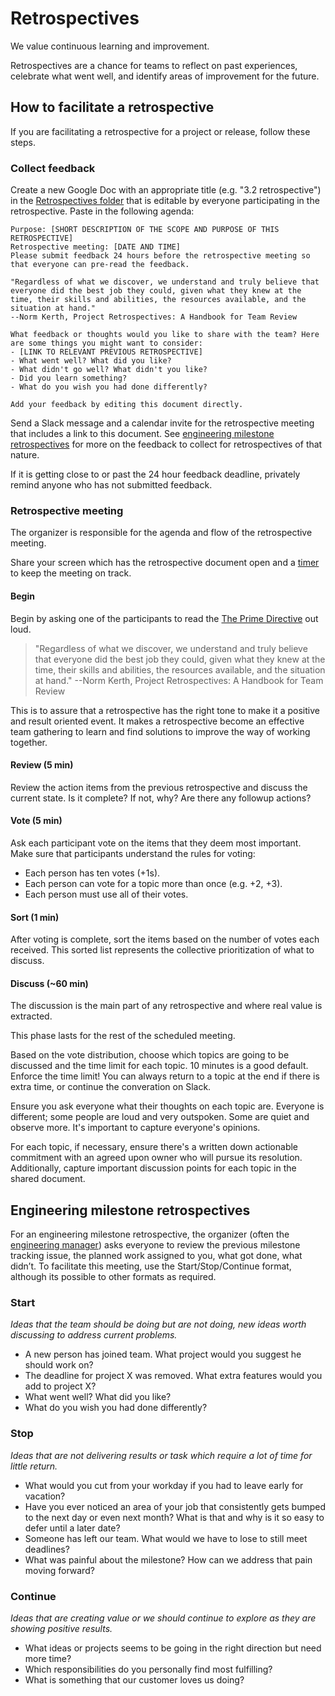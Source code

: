 # Retrospectives

We value continuous learning and improvement.

Retrospectives are a chance for teams to reflect on past experiences, celebrate what went well, and identify areas of improvement for the future.

## How to facilitate a retrospective

If you are facilitating a retrospective for a project or release, follow these steps.

### Collect feedback

Create a new Google Doc with an appropriate title (e.g. "3.2 retrospective") in the [Retrospectives folder](https://drive.google.com/drive/u/0/folders/1UiNZujRgsThPFkHoWJvymlsNDsBRtn6O) that is editable by everyone participating in the retrospective. Paste in the following agenda:

```
Purpose: [SHORT DESCRIPTION OF THE SCOPE AND PURPOSE OF THIS RETROSPECTIVE]
Retrospective meeting: [DATE AND TIME]
Please submit feedback 24 hours before the retrospective meeting so that everyone can pre-read the feedback.

"Regardless of what we discover, we understand and truly believe that everyone did the best job they could, given what they knew at the time, their skills and abilities, the resources available, and the situation at hand."
--Norm Kerth, Project Retrospectives: A Handbook for Team Review

What feedback or thoughts would you like to share with the team? Here are some things you might want to consider:
- [LINK TO RELEVANT PREVIOUS RETROSPECTIVE]
- What went well? What did you like?
- What didn't go well? What didn't you like?
- Did you learn something?
- What do you wish you had done differently?

Add your feedback by editing this document directly.
```

Send a Slack message and a calendar invite for the retrospective meeting that includes a link to this document. See [engineering milestone retrospectives](#engineering-milestone-retrospectives) for more on the feedback to collect for retrospectives of that nature.

If it is getting close to or past the 24 hour feedback deadline, privately remind anyone who has not submitted feedback.

### Retrospective meeting

The organizer is responsible for the agenda and flow of the retrospective meeting.

Share your screen which has the retrospective document open and a [timer](https://www.google.com/search?q=timer) to keep the meeting on track.

#### Begin

Begin by asking one of the participants to read the [The Prime Directive](http://retrospectivewiki.org/index.php?title=The_Prime_Directive) out loud.

> "Regardless of what we discover, we understand and truly believe that everyone did the best job they could, given what they knew at the time, their skills and abilities, the resources available, and the situation at hand."
> --Norm Kerth, Project Retrospectives: A Handbook for Team Review

This is to assure that a retrospective has the right tone to make it a positive and result oriented event. It makes a retrospective become an effective team gathering to learn and find solutions to improve the way of working together.

#### Review (5 min)

Review the action items from the previous retrospective and discuss the current state. Is it complete? If not, why? Are there any followup actions?

#### Vote (5 min)

Ask each participant vote on the items that they deem most important. Make sure that participants understand the rules for voting:

- Each person has ten votes (+1s).
- Each person can vote for a topic more than once (e.g. +2, +3).
- Each person must use all of their votes.

#### Sort (1 min)

After voting is complete, sort the items based on the number of votes each received. This sorted list represents the collective prioritization of what to discuss.

#### Discuss (~60 min)

The discussion is the main part of any retrospective and where real value is extracted.

This phase lasts for the rest of the scheduled meeting.

Based on the vote distribution, choose which topics are going to be discussed and the time limit for each topic. 10 minutes is a good default. Enforce the time limit! You can always return to a topic at the end if there is extra time, or continue the converation on Slack.

Ensure you ask everyone what their thoughts on each topic are. Everyone is different; some people are loud and very outspoken. Some are quiet and observe more. It's important to capture everyone's opinions.

For each topic, if necessary, ensure there's a written down actionable commitment with an agreed upon owner who will pursue its resolution. Additionally, capture important discussion points for each topic in the shared document.

## Engineering milestone retrospectives

For an engineering milestone retrospective, the organizer (often the [engineering manager](../handbook/engineering/roles.md#engineering-manager)) asks everyone to review the previous milestone tracking issue, the planned work assigned to you, what got done, what didn’t. To facilitate this meeting, use the Start/Stop/Continue format, although its possible to other formats as required.

### Start

_Ideas that the team should be doing but are not doing, new ideas worth discussing to address current problems._

- A new person has joined team. What project would you suggest he should work on?
- The deadline for project X was removed. What extra features would you add to project X?
- What went well? What did you like?
- What do you wish you had done differently?

### Stop

_Ideas that are not delivering results or task which require a lot of time for little return._

- What would you cut from your workday if you had to leave early for vacation?
- Have you ever noticed an area of your job that consistently gets bumped to the next day or even next month? What is that and why is it so easy to defer until a later date?
- Someone has left our team. What would we have to lose to still meet deadlines?
- What was painful about the milestone? How can we address that pain moving forward?

### Continue

_Ideas that are creating value or we should continue to explore as they are showing positive results._

- What ideas or projects seems to be going in the right direction but need more time?
- Which responsibilities do you personally find most fulfilling?
- What is something that our customer loves us doing?
